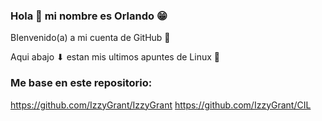 ### Hola 👋 mi nombre es Orlando 😁

BIenvenido(a) a mi cuenta de GitHub 🙌



Aqui abajo ⬇ estan mis ultimos apuntes de Linux 🤗


### Me base en este repositorio:
https://github.com/IzzyGrant/IzzyGrant
https://github.com/IzzyGrant/CIL
